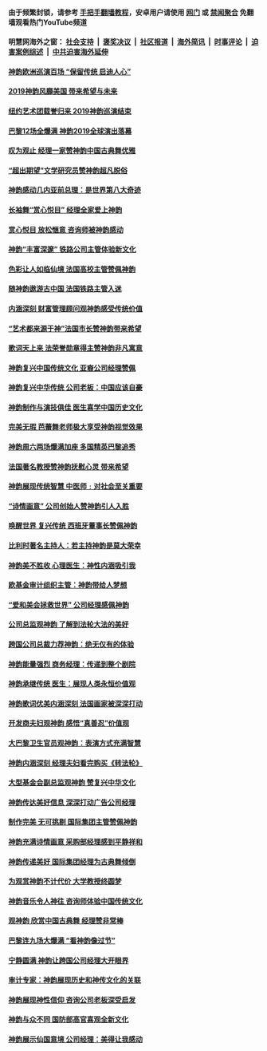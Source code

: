 #### 由于频繁封锁，请参考 [手把手翻墙教程](https://github.com/gfw-breaker/guides/wiki/)，安卓用户请使用 [网门](https://github.com/gfw-breaker/bn-android/blob/master/ogate.md?t=05260847) 或 [禁闻聚合](https://github.com/gfw-breaker/bn-android) 免翻墙观看热门YouTube频道 

#### 明慧网海外之窗：&nbsp;[社会支持](140.md?t=05260847) &nbsp;|&nbsp; [褒奖决议](282.md?t=05260847) &nbsp;|&nbsp; [社区报道](91.md?t=05260847) &nbsp;|&nbsp; [海外简讯](245.md?t=05260847) &nbsp;|&nbsp; [时事评论](251.md?t=05260847) &nbsp;|&nbsp; [迫害案例综述](328.md?t=05260847) &nbsp;|&nbsp; [中共迫害海外延伸](236.md?t=05260847) 

#### [神韵欧洲巡演百场 “保留传统 启迪人心”](../pages/nf4778/n11273861.md?t=05260847) 

#### [2019神韵风靡美国 带来希望与未来](../pages/nf4778/n11260014.md?t=05260847) 

#### [纽约艺术团载誉归来 2019神韵巡演结束](../pages/nf4778/n11256213.md?t=05260847) 

#### [巴黎12场全爆满 神韵2019全球演出落幕](../pages/nf4778/n11253334.md?t=05260847) 

#### [叹为观止 经理一家赞神韵中国古典舞优雅](../pages/nf4778/n11253270.md?t=05260847) 

#### [“超出期望”文学研究员赞神韵超凡脱俗](../pages/nf4778/n11253234.md?t=05260847) 

#### [神韵感动几内亚前总理：是世界第八大奇迹](../pages/nf4778/n11253249.md?t=05260847) 

#### [长袖舞“赏心悦目” 经理全家爱上神韵](../pages/nf4778/n11253139.md?t=05260847) 

#### [赏心悦目 放松惬意 咨询师被神韵感动](../pages/nf4778/n11253181.md?t=05260847) 

#### [神韵“丰富深邃” 铁路公司主管体验新文化](../pages/nf4778/n11253158.md?t=05260847) 

#### [色彩让人如临仙境 法国高校主管赞佩神韵](../pages/nf4778/n11253109.md?t=05260847) 

#### [随神韵遨游古中国 法国铁路主管入迷](../pages/nf4778/n11253045.md?t=05260847) 

#### [内涵深刻 财富管理顾问观神韵感受传统价值](../pages/nf4778/n11253040.md?t=05260847) 

#### [“艺术都来源于神”法国市长赞神韵带来希望](../pages/nf4778/n11253028.md?t=05260847) 

#### [歌词天上来 法荣誉勋章得主赞神韵非凡寓意](../pages/nf4778/n11252954.md?t=05260847) 

#### [神韵复兴中国传统文化 亚裔公司经理赞佩](../pages/nf4778/n11252932.md?t=05260847) 

#### [神韵复兴中华传统 公司老板：中国应该自豪](../pages/nf4778/n11251345.md?t=05260847) 

#### [神韵制作与演技俱佳 医生喜学中国历史文化](../pages/nf4778/n11251346.md?t=05260847) 

#### [完美无瑕 芭蕾舞老师极大享受神韵视觉效果](../pages/nf4778/n11251290.md?t=05260847) 

#### [神韵周六两场爆满加座 多国精英巴黎追秀](../pages/nf4778/n11251245.md?t=05260847) 

#### [法国著名教授赞神韵抚慰心灵 带来希望](../pages/nf4778/n11251158.md?t=05260847) 

#### [神韵展现传统智慧 中医师﹕对社会至关重要](../pages/nf4778/n11251185.md?t=05260847) 

#### [“诗情画意” 公司创始人赞神韵引人入胜](../pages/nf4778/n11251168.md?t=05260847) 

#### [唤醒世界 复兴传统 西班牙董事长赞佩神韵](../pages/nf4778/n11251170.md?t=05260847) 

#### [比利时著名主持人：若主持神韵是莫大荣幸](../pages/nf4778/n11251146.md?t=05260847) 

#### [神韵美不胜收 心理医生：神性内涵吸引我](../pages/nf4778/n11251037.md?t=05260847) 

#### [欧基金审计组织主管：神韵带给人梦想](../pages/nf4778/n11251091.md?t=05260847) 

#### [“爱和美会拯救世界” 公司经理感佩神韵](../pages/nf4778/n11251016.md?t=05260847) 

#### [公司总监观神韵 了解到法轮大法的美好](../pages/nf4778/n11251034.md?t=05260847) 

#### [跨国公司总裁力荐神韵：绝无仅有的体验](../pages/nf4778/n11250952.md?t=05260847) 

#### [神韵能量强烈 商务经理：传递到整个剧院](../pages/nf4778/n11250895.md?t=05260847) 

#### [神韵承继传统 医生：展现人类永恒价值观](../pages/nf4778/n11250881.md?t=05260847) 

#### [神韵歌词优美内涵深刻 法国画家被深深打动](../pages/nf4778/n11250813.md?t=05260847) 

#### [开发商夫妇观神韵 感悟“真善忍”价值观](../pages/nf4778/n11250791.md?t=05260847) 

#### [大巴黎卫生官员观神韵：表演方式充满智慧](../pages/nf4778/n11250728.md?t=05260847) 

#### [神韵内涵深刻 经理夫妇看完购买《转法轮》](../pages/nf4778/n11250744.md?t=05260847) 

#### [大型基金会副总监观神韵 赞复兴中华文化](../pages/nf4778/n11250721.md?t=05260847) 

#### [神韵传达美好信息 深深打动广告公司经理](../pages/nf4778/n11249234.md?t=05260847) 

#### [制作完美 无可挑剔 国际集团主管赞佩神韵](../pages/nf4778/n11249289.md?t=05260847) 

#### [神韵充满诗情画意 采购部经理感到平静祥和](../pages/nf4778/n11249262.md?t=05260847) 

#### [神韵传递美好 国际集团经理为古典舞倾倒](../pages/nf4778/n11249271.md?t=05260847) 

#### [为观赏神韵不计代价 大学教授终圆梦](../pages/nf4778/n11249256.md?t=05260847) 

#### [神韵音乐令人神往 咨询师体验中国传统文化](../pages/nf4778/n11249240.md?t=05260847) 

#### [观神韵 欣赏中国古典舞 经理赞非常棒](../pages/nf4778/n11249231.md?t=05260847) 

#### [巴黎连九场大爆满 “看神韵像过节”](../pages/nf4778/n11249181.md?t=05260847) 

#### [宁静圆满 神韵让跨国公司经理大开眼界](../pages/nf4778/n11249129.md?t=05260847) 

#### [审计专家：神韵展现历史和神传文化的关联](../pages/nf4778/n11249118.md?t=05260847) 

#### [神韵展现神性信仰 咨询公司老板深受启发](../pages/nf4778/n11249075.md?t=05260847) 

#### [神韵与众不同 国防部高官喜观全新文化](../pages/nf4778/n11249065.md?t=05260847) 

#### [神韵展示仙国意境 公司经理：美得让我感动](../pages/nf4778/n11247722.md?t=05260847) 

